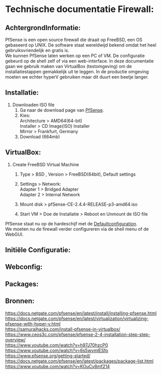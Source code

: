 # Technische documentatie Firewall:  

## AchtergrondInformatie:  

PfSense is een open source firewall die draait op FreeBSD, een OS gebaseerd op UNIX. De software staat wereldwijd bekend omdat het heel gebruiksvriendelijk en gratis is.  
We kunnen PfSense laten werken op een PC of VM. De configuratie gebeurd op de shell zelf of via een web-interface. In deze documentatie gaan we gebruik maken van VirtualBox (testomgeving) om de installatiestappen gemakkelijk uit te leggen.
In de productie omgeving moeten we echter hyperV gebruiken maar dit duurt een beetje langer.  

## Installatie:  

1. Downloaden ISO file  
    1. Ga naar de download page van [PfSense](https://www.pfsense.org/download/).  
    2. Kies:  
	   Architecture > AMD64(64-bit)  
       Installer > CD Image(ISO) Installer  
       Mirror > Frankfurt, Germany  
    3. Download (664mb)  
	

## VirtualBox:  

1. Create FreeBSD Virtual Machine
   1. Type > BSD , Version > FreeBSD(64bit), Default settings  
   2. Settings > Network:  
      Adapter 1 > Bridged Adapter  
	  Adapter 2 > Internal Network  
   
   3. Mount disk > pfSense-CE-2.4.4-RELEASE-p3-amd64.iso    
   4. Start VM > Doe de Installatie > Reboot en Unmount de ISO file  

PfSense staat nu op de hardeschijf met de [Defaultconfiguration](https://docs.netgate.com/pfsense/en/latest/install/installing-pfsense.html#pfsense-default-configuration).  
We moeten nu de firewall verder configureren via de shell menu of de WebGUI.  


## Initiële Configuratie:

## Webconfig:

## Packages:

## Bronnen:  

<https://docs.netgate.com/pfsense/en/latest/install/installing-pfsense.html>  
<https://docs.netgate.com/pfsense/en/latest/virtualization/virtualizing-pfsense-with-hyper-v.html>  
<https://samuraihacks.com/install-pfsense-in-virtualbox/>  
<https://www.ceos3c.com/pfsense/pfsense-2-4-installation-step-step-overview/>  
<https://www.youtube.com/watch?v=h97J70hzcP0>  
<https://www.youtube.com/watch?v=6s5wvmlESfo>  
<https://www.pfsense.org/getting-started/>
<https://docs.netgate.com/pfsense/en/latest/packages/package-list.html>
<https://www.youtube.com/watch?v=KOuCy8mf214>
